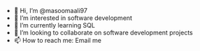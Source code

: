 - 👋 Hi, I’m @masoomaali97
- 👀 I’m interested in software development
- 🌱 I’m currently learning SQL
- 💞️ I’m looking to collaborate on software development projects
- 📫 How to reach me: Email me
